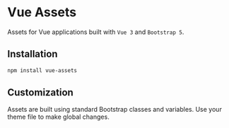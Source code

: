 # Vue Assets

Assets for Vue applications built with `Vue 3` and `Bootstrap 5`. 

## Installation

```sh
npm install vue-assets
```

## Customization

Assets are built using standard Bootstrap classes and variables. Use your theme file to make global changes.